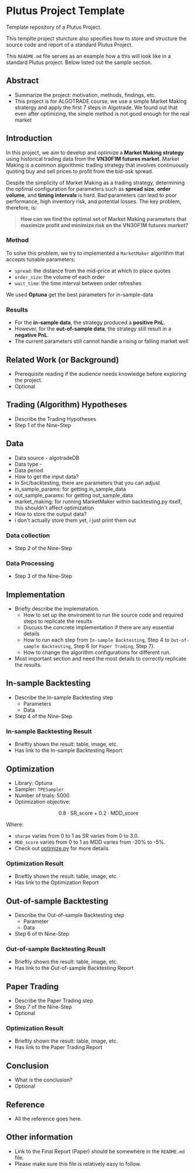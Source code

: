# Plutus Project Template

Template repository of a Plutus Project.

This templte project sturcture also specifies how to store and structure the source code and report of a standard Plutus Project.

This `README.md` file serves as an example how a this will look like in a standard Plutus project. Below listed out the sample section.

## Abstract
- Summarize the project: motivation, methods, findings, etc.
- This project is for ALGOTRADE course, we use a simple Market Making stratergy and apply the first 7 steps in Algotrade. We found out that even after optimizing, the simple method is not good enough for the real market

## Introduction

In this project, we aim to develop and optimize a **Market Making strategy** using historical trading data from the **VN30F1M futures market**. Market Making is a common algorithmic trading strategy that involves continuously quoting buy and sell prices to profit from the bid-ask spread.

Despite the simplicity of Market Making as a trading strategy, determining the optimal configuration for parameters such as **spread size**, **order volume**, and **timing intervals** is hard. Bad parameters can lead to poor performance, high inventory risk, and potential losses. The key problem, therefore, is:

> **How can we find the optimal set of Market Making parameters that maximize profit and minimize risk on the VN30F1M futures market?**

### Method

To solve this problem, we try to implemented a `MarketMaker` algorithm that accepts tunable parameters:

- `spread`: the distance from the mid-price at which to place quotes  
- `order_size`: the volume of each order  
- `wait_time`: the time interval between order refreshes

We used **Optuna** get the best parameters for in-sample-data

### Results

- For the **in-sample data**, the strategy produced a **positive PnL**.
- However, for the **out-of-sample data**, the strategy still result in a **negative PnL**.
- The current parameters still cannot handle a rising or falling market well

## Related Work (or Background)
- Prerequisite reading if the audience needs knowledge before exploring the project.
- Optional

## Trading (Algorithm) Hypotheses
- Describe the Trading Hypotheses
- Step 1 of the Nine-Step

## Data
- Data source - algotradeDB
- Data type - 
- Data period
- How to get the input data? 
- In Src/backtesting, there are parameters that you can adjust
- in_sample_params: for getting in_sample_data
- out_sample_params: for getting out_sample_data
- market_making: for running MarketMaker within backtesting.py itself, this shouldn't affect optimization
- How to store the output data?
- i don't actually store them yet, i just print them out

### Data collection
- Step 2 of the Nine-Step
### Data Processing
- Step 3 of the Nine-Step

## Implementation
- Briefly describe the implemetation.
    - How to set up the enviroment to run the source code and required steps to replicate the results
    - Discuss the concrete implementation if there are any essential details
    - How to run each step from `In-sample Backtesting`, Step 4 to `Out-of-sample Backtesting`, Step 6 (or `Paper Trading`, Step 7).
    - How to change the algorithm configurations for different run.
- Most important section and need the most details to correctly replicate the results.

## In-sample Backtesting
- Describe the In-sample Backtesting step
    - Parameters
    - Data
- Step 4 of the Nine-Step
### In-sample Backtesting Result
- Brieftly shown the result: table, image, etc.
- Has link to the In-sample Backtesting Report

## Optimization
- Library: Optuna
- Sampler: `TPESampler`
- Number of trials: 5000
- Optimization objective: 
```math
  0.8 \cdot \text{SR\_score} + 0.2 \cdot \text{MDD\_score}
```
Where:
  - `sharpe` varies from 0 to 1 as SR varies from 0 to 3.0.
  - `MDD_score` varies from 0 to 1 as MDD varies from -20% to -5%.
  - Check out [optimize.py](src/optimize.py) for more details.
### Optimization Result
- Brieftly shown the result: table, image, etc.
- Has link to the Optimization Report

## Out-of-sample Backtesting
- Describe the Out-of-sample Backtesting step
    - Parameter
    - Data
- Step 6 of th Nine-Step
### Out-of-sample Backtesting Reuslt
- Brieftly shown the result: table, image, etc.
- Has link to the Out-of-sample Backtesting Report

## Paper Trading
- Describe the Paper Trading step
- Step 7 of the Nine-Step
- Optional
### Optimization Result
- Brieftly shown the result: table, image, etc.
- Has link to the Paper Trading Report


## Conclusion
- What is the conclusion?
- Optional

## Reference
- All the reference goes here.

## Other information
- Link to the Final Report (Paper) should be somewhere in the `README.md` file.
- Please make sure this file is relatively easy to follow.
